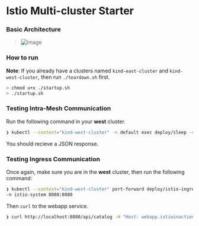 # Istio Multi-cluster Starter

### Basic Architecture

>![image](https://github.com/user-attachments/assets/4e05f0bc-e09f-4340-9fd4-7b43ca88bb52)


### How to run

**Note**: If you already have a clusters named `kind-east-cluster` and `kind-west-cluster`, then run `./teardown.sh` first.

```bash
> chmod u+x ./startup.sh
> ./startup.sh
```

### Testing Intra-Mesh Communication

Run the following command in your **west** cluster. 

```bash
❯ kubectl --context="kind-west-cluster" -n default exec deploy/sleep -c sleep -- curl -s webapp.istioinaction/api/catalog
```

You should recieve a JSON response.

### Testing Ingress Communication

Once again, make sure you are in the **west** cluster, then run the following command:

```bash
❯ kubectl --context="kind-west-cluster" port-forward deploy/istio-ingressgateway \
-n istio-system 8080:8080
```

Then `curl` to the webapp service.

```bash
❯ curl http://localhost:8080/api/catalog -H "Host: webapp.istioinaction.io"
```
